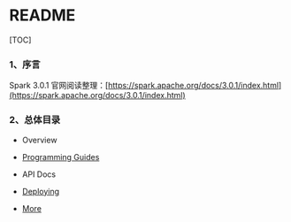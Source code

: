 # README

[TOC]

### 1、序言

Spark 3.0.1 官网阅读整理：[https://spark.apache.org/docs/3.0.1/index.html](https://spark.apache.org/docs/3.0.1/index.html)

### 2、总体目录

- Overview

- [Programming Guides](https://github.com/ZGG2016/spark-website/blob/master/Programming%20Guides/0%E7%9B%AE%E5%BD%95.md)

- API Docs

- [Deploying](https://github.com/ZGG2016/spark-website/blob/master/Deploying/0%E7%9B%AE%E5%BD%95.md)

- [More]()
